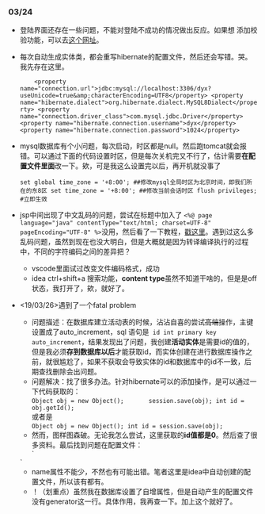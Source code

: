 ### 03/24

* 登陆界面还存在一些问题，不能对登陆不成功的情况做出反应。如果想
添加校验功能，可以去[这个网址][2]。


* 每次自动生成实体类，都会重写hibernate的配置文件，然后还会写错。哭。我先存在这里。

    `    
    <property name="connection.url">jdbc:mysql://localhost:3306/dyx?useUnicode=true&amp;characterEncoding=UTF8</property>
     <property name="hibernate.dialect">org.hibernate.dialect.MySQL8Dialect</property>
     <property name="connection.driver_class">com.mysql.jdbc.Driver</property>
     <property name="hibernate.connection.username">dyx</property>
     <property name="hibernate.connection.password">1024</property>
    `

* mysql数据库有个小问题，每次启动，时区都是null。然后跑tomcat就会报错。可以通过下面的代码设置时区，但是每次关机完又不行了，估计需要**在配置文件里面**改一下。欸，可是我这么设置完以后，再开机就没事了
  
  `
  set global time_zone = '+8:00'; ##修改mysql全局时区为北京时间，即我们所在的东8区
  set time_zone = '+8:00'; ##修改当前会话时区
  flush privileges; #立即生效
  `

* jsp中间出现了中文乱码的问题，尝试在标题中加入了 `<%@ page language="java" contentType="text/html; charset=UTF-8" pageEncoding="UTF-8" %>`没用，然后看了一下教程，[戳这里][1]。遇到过这么多乱码问题，虽然到现在也没大明白，但是大概就是因为转译编译执行的过程中，不同的字符编码之间的差异把？
  * vscode里面试过改变文件编码格式，成功
  * idea ctrl+shift+a 搜索功能，**content type**虽然不知道干啥的，但是是off状态，我打开了，欸，就好了。

* <19/03/26>遇到了一个fatal problem
  * 问题描述：在数据库建立活动表的时候，沾沾自喜的尝试~~高端~~操作，主键设置成了auto_increment，sql 语句是` id int primary key auto_increment`，结果发现出了问题，我创建**活动实体**是需要id的值的，但是我必须**存到数据库以后**才能获取id，而实体创建在进行数据库操作之前，就很尴尬了，如果不获取会导致实体的id和数据库中的id不一致，后期查找删除会出问题。
  * 问题解决：找了很多办法。针对hibernate可以的添加操作，是可以通过一下代码获取的：         
  `
  Object obj = new Object();      
  session.save(obj);
  int id = obj.getId(); 
  `         
  或者是        
  `
  Object obj = new Object();
  int id = session.save(obj);
  `
  * 然而，图样图森破。无论我怎么尝试，这里获取的**id值都是0**。然后查了很多资料。最后找到问题在配置文件：   
  `
  <id name="aid" column="aid">
            <generator class="identity"/>
        </id>
        `
    
    * name属性不能少，不然也有可能出错。笔者这里是idea中自动创建的配置文件，所以该有都有。
    * ！（划重点）虽然我在数据库设置了自增属性，但是自动产生的配置文件没有generator这一行。具体作用，我再查一下。加上这个就好了。




[1]: https://baijiahao.baidu.com/s?id=1612248889715571983&wfr=spider&for=pc

[2]: https://www.tutorialspoint.com/springmvc/springmvc_hibernate_validator.htm
